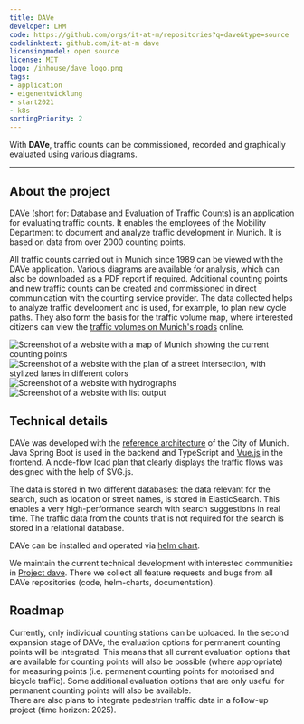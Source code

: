 ```yaml
---
title: DAVe
developer: LHM
code: https://github.com/orgs/it-at-m/repositories?q=dave&type=source
codelinktext: github.com/it-at-m dave
licensingmodel: open source
license: MIT
logo: /inhouse/dave_logo.png
tags:
- application
- eigenentwicklung
- start2021
- k8s
sortingPriority: 2
---
```

With __DAVe__, traffic counts can be commissioned, recorded and graphically evaluated using various diagrams.

---

## About the project


DAVe (short for: Database and Evaluation of Traffic Counts) is an application for evaluating traffic counts. It enables the employees of the Mobility Department to document and analyze traffic development in Munich. It is based on data from over 2000 counting points.
 
All traffic counts carried out in Munich since 1989 can be viewed with the DAVe application. Various diagrams are available for analysis, which can also be downloaded as a PDF report if required. Additional counting points and new traffic counts can be created and commissioned in direct communication with the counting service provider.
The data collected helps to analyze traffic development and is used, for example, to plan new cycle paths. They also form the basis for the traffic volume map, where interested citizens can view the [traffic volumes on Munich's roads](https://stadt.muenchen.de/infos/verkehrsdaten.html) online.

![Screenshot of a website with a map of Munich showing the current counting points](/inhouse/DAVE_Karte.png)
![Screenshot of a website with the plan of a street intersection, with stylized lanes in different colors](/inhouse/DAVE-Standardansicht-Knoten-Strom-Belastungsplan.png)
![Screenshot of a website with hydrographs](/inhouse/DAVE_Ganglinie.png)
![Screenshot of a website with list output](/inhouse/DAVE_Listenausgabe.png)


## Technical details

DAVe was developed with the [reference architecture](../publish#refarch) of the City of Munich. Java Spring Boot is used in the backend and TypeScript and [Vue.js](vuejs) in the frontend. A node-flow load plan that clearly displays the traffic flows was designed with the help of SVG.js.

The data is stored in two different databases: the data relevant for the search, such as location or street names, is stored in ElasticSearch. This enables a very high-performance search with search suggestions in real time. The traffic data from the counts that is not required for the search is stored in a relational database.

DAVe can be installed and operated via [helm chart](https://artifacthub.io/packages/helm/it-at-m/dave?modal=install).

We maintain the current technical development with interested communities in [Project dave](https://github.com/orgs/it-at-m/projects/14/).
There we collect all feature requests and bugs from all DAVe repositories (code, helm-charts, documentation).


## Roadmap

Currently, only individual counting stations can be uploaded.
In the second expansion stage of DAVe, the evaluation options for permanent counting points will be integrated.
This means that all current evaluation options that are available for counting points will also be possible (where appropriate) for measuring points (i.e. permanent counting points for motorised and bicycle traffic).
Some additional evaluation options that are only useful for permanent counting points will also be available.  
There are also plans to integrate pedestrian traffic data in a follow-up project (time horizon: 2025).
